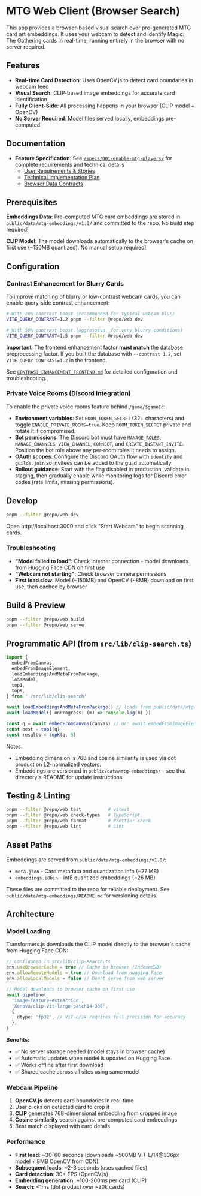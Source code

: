 # MTG Web Client (Browser Search)

This app provides a browser-based visual search over pre-generated MTG card art embeddings. It uses your webcam to detect and identify Magic: The Gathering cards in real-time, running entirely in the browser with no server required.

## Features

- **Real-time Card Detection**: Uses OpenCV.js to detect card boundaries in webcam feed
- **Visual Search**: CLIP-based image embeddings for accurate card identification
- **Fully Client-Side**: All processing happens in your browser (CLIP model + OpenCV)
- **No Server Required**: Model files served locally, embeddings pre-computed

## Documentation

- **Feature Specification**: See [`/specs/001-enable-mtg-players/`](../../specs/001-enable-mtg-players/) for complete requirements and technical details
  - [User Requirements & Stories](../../specs/001-enable-mtg-players/spec.md)
  - [Technical Implementation Plan](../../specs/001-enable-mtg-players/plan.md)
  - [Browser Data Contracts](../../specs/001-enable-mtg-players/contracts/browser-artifacts.md)

## Prerequisites

**Embeddings Data**: Pre-computed MTG card embeddings are stored in `public/data/mtg-embeddings/v1.0/` and committed to the repo. No build step required!

**CLIP Model**: The model downloads automatically to the browser's cache on first use (~150MB quantized). No manual setup required!

## Configuration

### Contrast Enhancement for Blurry Cards

To improve matching of blurry or low-contrast webcam cards, you can enable query-side contrast enhancement:

```bash
# With 20% contrast boost (recommended for typical webcam blur)
VITE_QUERY_CONTRAST=1.2 pnpm --filter @repo/web dev

# With 50% contrast boost (aggressive, for very blurry conditions)
VITE_QUERY_CONTRAST=1.5 pnpm --filter @repo/web dev
```

**Important**: The frontend enhancement factor **must match** the database preprocessing factor. If you built the database with `--contrast 1.2`, set `VITE_QUERY_CONTRAST=1.2` in the frontend.

See [`CONTRAST_ENHANCEMENT_FRONTEND.md`](./CONTRAST_ENHANCEMENT_FRONTEND.md) for detailed configuration and troubleshooting.

### Private Voice Rooms (Discord Integration)

To enable the private voice rooms feature behind `/game/$gameId`:

- **Environment variables**: Set `ROOM_TOKEN_SECRET` (32+ characters) and toggle `ENABLE_PRIVATE_ROOMS=true`. Keep `ROOM_TOKEN_SECRET` private and rotate it if compromised.
- **Bot permissions**: The Discord bot must have `MANAGE_ROLES`, `MANAGE_CHANNELS`, `VIEW_CHANNEL`, `CONNECT`, and `CREATE_INSTANT_INVITE`. Position the bot role above any per-room roles it needs to assign.
- **OAuth scopes**: Configure the Discord OAuth flow with `identify` and `guilds.join` so invitees can be added to the guild automatically.
- **Rollout guidance**: Start with the flag disabled in production, validate in staging, then gradually enable while monitoring logs for Discord error codes (rate limits, missing permissions).

## Develop

```bash
pnpm --filter @repo/web dev
```

Open http://localhost:3000 and click "Start Webcam" to begin scanning cards.

### Troubleshooting

- **"Model failed to load"**: Check internet connection - model downloads from Hugging Face CDN on first use
- **"Webcam not starting"**: Check browser camera permissions
- **First load slow**: Model (~150MB) and OpenCV (~8MB) download on first use, then cached by browser

## Build & Preview

```bash
pnpm --filter @repo/web build
pnpm --filter @repo/web serve
```

## Programmatic API (from `src/lib/clip-search.ts`)

```ts
import {
  embedFromCanvas,
  embedFromImageElement,
  loadEmbeddingsAndMetaFromPackage,
  loadModel,
  top1,
  topK,
} from './src/lib/clip-search'

await loadEmbeddingsAndMetaFromPackage() // loads from public/data/mtg-embeddings/v1.0/
await loadModel({ onProgress: (m) => console.log(m) })

const q = await embedFromCanvas(canvas) // or: await embedFromImageElement(img)
const best = top1(q)
const results = topK(q, 5)
```

Notes:

- Embedding dimension is 768 and cosine similarity is used via dot product on L2-normalized vectors.
- Embeddings are versioned in `public/data/mtg-embeddings/` - see that directory's README for update instructions.

## Testing & Linting

```bash
pnpm --filter @repo/web test          # vitest
pnpm --filter @repo/web check-types   # TypeScript
pnpm --filter @repo/web format        # Prettier check
pnpm --filter @repo/web lint          # Lint
```

## Asset Paths

Embeddings are served from `public/data/mtg-embeddings/v1.0/`:

- `meta.json` - Card metadata and quantization info (~27 MB)
- `embeddings.i8bin` - int8 quantized embeddings (~26 MB)

These files are committed to the repo for reliable deployment. See `public/data/mtg-embeddings/README.md` for versioning details.

## Architecture

### Model Loading

Transformers.js downloads the CLIP model directly to the browser's cache from Hugging Face CDN:

```typescript
// Configured in src/lib/clip-search.ts
env.useBrowserCache = true // Cache in browser (IndexedDB)
env.allowRemoteModels = true // Download from Hugging Face
env.allowLocalModels = false // Don't serve from web server

// Model downloads to browser cache on first use
await pipeline(
  'image-feature-extraction',
  'Xenova/clip-vit-large-patch14-336',
  {
    dtype: 'fp32', // ViT-L/14 requires full precision for accuracy
  },
)
```

**Benefits:**

- ✅ No server storage needed (model stays in browser cache)
- ✅ Automatic updates when model is updated on Hugging Face
- ✅ Works offline after first download
- ✅ Shared cache across all sites using same model

### Webcam Pipeline

1. **OpenCV.js** detects card boundaries in real-time
2. User clicks on detected card to crop it
3. **CLIP** generates 768-dimensional embedding from cropped image
4. **Cosine similarity** search against pre-computed card embeddings
5. Best match displayed with card details

### Performance

- **First load**: ~30-60 seconds (downloads ~500MB ViT-L/14@336px model + 8MB OpenCV from CDN)
- **Subsequent loads**: ~2-3 seconds (uses cached files)
- **Card detection**: 30+ FPS (OpenCV.js)
- **Embedding generation**: ~100-200ms per card (CLIP)
- **Search**: <1ms (dot product over ~20k cards)
